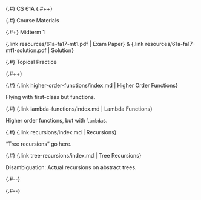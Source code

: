 
{.#} CS 61A
{.#++}

{.#} Course Materials

{.#+} Midterm 1

{.link resources/61a-fa17-mt1.pdf | Exam Paper} & {.link resources/61a-fa17-mt1-solution.pdf | Solution}

{.#} Topical Practice

{.#++}

{.#} {.link higher-order-functions/index.md | Higher Order Functions}

Flying with first-class but functions.

{.#} {.link lambda-functions/index.md | Lambda Functions}

Higher order functions, but with `lambda`s.

{.#} {.link recursions/index.md | Recursions}

<q>Tree recursions</q> go here.

{.#} {.link tree-recursions/index.md | Tree Recursions}

Disambiguation: Actual recursions on abstract trees.

{.#--}

{.#--}
